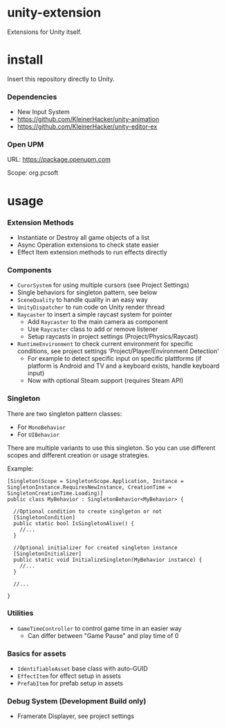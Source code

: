# unity-extension
Extensions for Unity itself.

# install
Insert this repository directly to Unity.

### Dependencies
* New Input System
* https://github.com/KleinerHacker/unity-animation
* https://github.com/KleinerHacker/unity-editor-ex

### Open UPM
URL: https://package.openupm.com

Scope: org.pcsoft

# usage

### Extension Methods
* Instantiate or Destroy all game objects of a list
* Async Operation extensions to check state easier
* Effect Item extension methods to run effects directly

### Components
* `CurorSystem` for using multiple cursors (see Project Settings)
* Single behaviors for singleton pattern, see below
* `SceneQuality` to handle quality in an easy way
* `UnityDispatcher` to run code on Unity render thread
* `Raycaster` to insert a simple raycast system for pointer
  * Add `Raycaster` to the main camera as component
  * Use `Raycaster` class to add or remove listener
  * Setup raycasts in project settings (Project/Physics/Raycast)
* `RuntimeEnvironment` to check current environment for specific conditions, see project settings 'Project/Player/Environment Detection'
  * For example to detect specific input on specific plattforms (if platform is Android and TV and a keyboard exists, handle keyboard input)
  * Now with optional Steam support (requires Steam API)

### Singleton
There are two singleton pattern classes: 
* For `MonoBehavior`
* For `UIBehavior`

There are multiple variants to use this singleton. So you can use different scopes and different creation or usage strategies.

Example:

```CSharp
[Singleton(Scope = SingletonScope.Application, Instance = SingletonInstance.RequiresNewInstance, CreationTime = SingletonCreationTime.Loading)]
public class MyBehavior : SingletonBehavior<MyBehavior> {

  //Optional condition to create singlgeton or not
  [SingletonCondition]
  public static bool IsSingletonAlive() {
    //...
  }  

  //Optional initializer for created singleton instance
  [SingletonInitializer] 
  public static void InitializeSingleton(MyBehavior instance) {
    //...
  }

  //...

}
```

### Utilities
* `GameTimeController` to control game time in an easier way
  * Can differ between "Game Pause" and play time of 0

### Basics for assets
* `IdentifiableAsset` base class with auto-GUID
* `EffectItem` for effect setup in assets
* `PrefabItem` for prefab setup in assets

### Debug System (Development Build only)
* Framerate Displayer, see project settings
